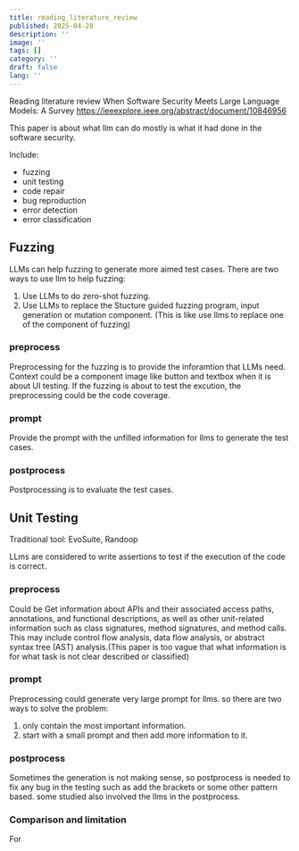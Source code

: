 ```yaml
---
title: reading_literature_review
published: 2025-04-28
description: ''
image: ''
tags: []
category: ''
draft: false 
lang: ''
---
```

Reading literature review
When Software Security Meets Large Language Models: A Survey
https://ieeexplore.ieee.org/abstract/document/10846956

This paper is about what llm can do mostly is what it had done in the software security.

Include:
- fuzzing 
- unit testing
- code repair
- bug reproduction
- error detection
- error classification

## Fuzzing
LLMs can help fuzzing to generate more aimed test cases. There are two ways to use llm to help fuzzing:
1. Use LLMs to do zero-shot fuzzing.
2. Use LLMs to replace the Stucture guided fuzzing program, input generation or mutation component. (This is like use llms to replace one of the component of fuzzing)

### preprocess
Preprocessing for the fuzzing is to provide the inforamtion that LLMs need. Context could be a component image like button and textbox when it is about UI testing. If the fuzzing is about to test the excution, the preprocessing could be the code coverage. 

### prompt
Provide the prompt with the unfilled information for llms to generate the test cases.

### postprocess
Postprocessing is to evaluate the test cases.


## Unit Testing

Traditional tool: EvoSuite, Randoop

LLms are considered to write assertions to test if the execution of the code is correct.

### preprocess
Could be Get information about APIs and their associated access paths, annotations, and functional descriptions, as well as other unit-related information such as class signatures, method signatures, and method calls. This may include control flow analysis, data flow analysis, or abstract syntax tree (AST) analysis.(This paper is too vague that what information is for what task is not clear described or classified)

### prompt
Preprocessing could generate very large prompt for llms. so there are two ways to solve the problem:
1. only contain the most important information.
2. start with a small prompt and then add more information to it.

### postprocess
Sometimes the generation is not making sense, so postprocess is needed to fix any bug in the testing such as add the brackets or some other pattern based. some studied also involved the llms in the postprocess.

### Comparison and limitation
For 
